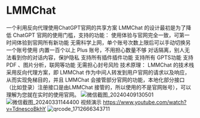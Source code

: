 # LMMChat
一个利用反向代理使用ChatGPT官网的共享方案
LMMChat 的设计最初是为了降低 ChatGPT 官网的使用门槛，支持的功能：
使用体验与官网完全一致，可第一时间体验到官网所有新功能
无需科学上网，单个账号次数上限后可以手动切换另一个账号使用
内置一百个以上 Plus 账号，不用担心数量不够
对话隔离，别人无法看到你的对话内容，保护隐私
支持所有插件插件功能
支持所有 GPTS功能
支持 PDF 、图片分析，联网等功能
无需担心封号风险
技术原理：
LMMChat 的技术栈采用反向代理方案，即 LMMChat 作为中间人转发到用户官网的请求以及响应，从而实现免梯目的，并且 LMMChat 会接管部分官网的功能，本地化部分接口（比如登录）注册接口是由LMMChat 接管的，所以使用的不是官网账号），可以理解为您就在实时的使用官网。
![微信截图_20240409130501](https://github.com/KK4099/LMMChat/assets/125869589/cfc5a164-ab05-4f06-9734-ccf5061c45e6)
![微信截图_20240331144400](https://github.com/KK4099/LMMChat/assets/125869589/3769a172-9a7a-420f-8c6f-f9be7b68f9d4)
视频演示 https://www.youtube.com/watch?v=TdnescoBkhY
![qrcode_1712666343711](https://github.com/KK4099/LMMChat/assets/125869589/832e56da-faa7-4573-9b8b-dc2ffc47b20e)
